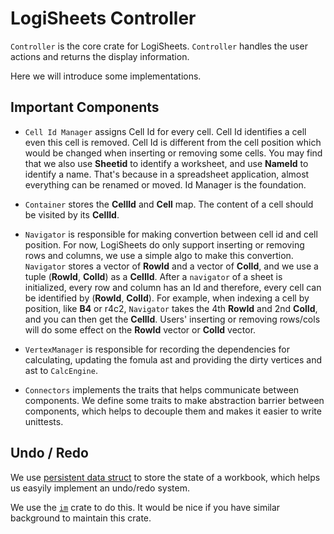 # LogiSheets Controller

`Controller` is the core crate for LogiSheets.
`Controller` handles the user actions and returns the display information.

Here we will introduce some implementations.

## Important Components

- `Cell Id Manager` assigns Cell Id for every cell.
Cell Id identifies a cell even this cell is removed.
Cell Id is different from the cell position which would be changed when
inserting or removing some cells. 
You may find that we also use **Sheetid** to identify a worksheet,
and use **NameId** to identify a name. That's because in a spreadsheet
application, almost everything can be renamed or moved. Id Manager is
the foundation.

- `Container` stores the **CellId** and **Cell** map. The content
  of a cell should be visited by its **CellId**.

- `Navigator` is responsible for making convertion between cell id and
cell position. For now, LogiSheets do only support inserting or removing rows and columns,
we use a simple algo to make this convertion. 
`Navigator` stores a vector of **RowId** and a vector of **ColId**, and we use a tuple
(**RowId**, **ColId**) as a **CellId**. After a `navigator` of a sheet is initialized,
every row and column has an Id and therefore, every cell can be identified by (**RowId**, **ColId**). 
For example, when indexing a cell by position, like **B4** or r4c2, `Navigator` takes
the 4th **RowId** and 2nd **ColId**, and you can then get the **CellId**.
Users' inserting or removing rows/cols will do some effect on the **RowId** vector or **ColId** vector.

- `VertexManager` is responsible for recording the dependencies for calculating, updating
  the fomula ast and providing the dirty vertices and ast to `CalcEngine`.

- `Connectors` implements the traits that helps communicate between components.
  We define some traits to make abstraction barrier between components, which helps to decouple
  them and makes it easier to write unittests.

## Undo / Redo

We use [persistent data struct](https://en.wikipedia.org/wiki/Persistent_data_structure)
to store the state of a workbook, which helps us easyily implement an undo/redo system.

We use the [`im`](https://github.com/bodil/im-rs) crate to do this. It would be nice if
you have similar background to maintain this crate.
